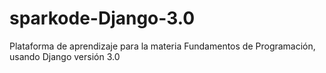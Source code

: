 # sparkode-Django-3.0
Plataforma de aprendizaje para la materia Fundamentos de Programación, usando Django versión 3.0
